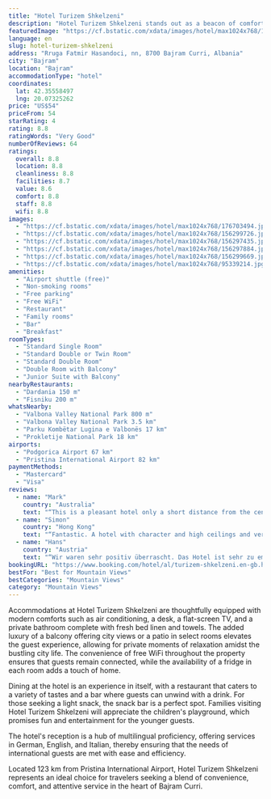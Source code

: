 ```yaml
---
title: "Hotel Turizem Shkelzeni"
description: "Hotel Turizem Shkelzeni stands out as a beacon of comfort and hospitality in Bajram Curri, located a mere 45 km from the historic Visoki Dečani Monastery."
featuredImage: "https://cf.bstatic.com/xdata/images/hotel/max1024x768/176703494.jpg?k=b04a2c2b69f0967893adbabe6246716308986e8a1a3c412987bdf30fb6fce732&o=&hp=1"
language: en
slug: hotel-turizem-shkelzeni
address: "Rruga Fatmir Hasandoci, nn, 8700 Bajram Curri, Albania"
city: "Bajram"
location: "Bajram"
accommodationType: "hotel"
coordinates:
  lat: 42.35558497
  lng: 20.07325262
price: "US$54"
priceFrom: 54
starRating: 4
rating: 8.8
ratingWords: "Very Good"
numberOfReviews: 64
ratings:
  overall: 8.8
  location: 8.8
  cleanliness: 8.8
  facilities: 8.7
  value: 8.6
  comfort: 8.8
  staff: 8.8
  wifi: 8.8
images:
  - "https://cf.bstatic.com/xdata/images/hotel/max1024x768/176703494.jpg?k=b04a2c2b69f0967893adbabe6246716308986e8a1a3c412987bdf30fb6fce732&o=&hp=1"
  - "https://cf.bstatic.com/xdata/images/hotel/max1024x768/156299726.jpg?k=785a6ce1b41e5aa498b13d127c819174d197fcf18ade87e505323e0ebb8ae9cd&o=&hp=1"
  - "https://cf.bstatic.com/xdata/images/hotel/max1024x768/156297435.jpg?k=2fec1207b8a1b3526bae445146de04fa7ab461e405e03d4367c4bfdef9459187&o=&hp=1"
  - "https://cf.bstatic.com/xdata/images/hotel/max1024x768/156297884.jpg?k=a1863ac4315b6ed9c4fce972052b22fa550f2c2eb5b57929df80a5fc35cfff2c&o=&hp=1"
  - "https://cf.bstatic.com/xdata/images/hotel/max1024x768/156299669.jpg?k=613fd9c5368cdc3f37a72d62ae3a9bbb03e396e93e92dd867ee07ff4cd878704&o=&hp=1"
  - "https://cf.bstatic.com/xdata/images/hotel/max1024x768/95339214.jpg?k=16d256668f53c33304e18d25d9cab1002ef0ef695c20c0039ef4b465b5b8ec7b&o=&hp=1"
amenities:
  - "Airport shuttle (free)"
  - "Non-smoking rooms"
  - "Free parking"
  - "Free WiFi"
  - "Restaurant"
  - "Family rooms"
  - "Bar"
  - "Breakfast"
roomTypes:
  - "Standard Single Room"
  - "Standard Double or Twin Room"
  - "Standard Double Room"
  - "Double Room with Balcony"
  - "Junior Suite with Balcony"
nearbyRestaurants:
  - "Dardania 150 m"
  - "Fisniku 200 m"
whatsNearby:
  - "Valbona Valley National Park 800 m"
  - "Valbona Valley National Park 3.5 km"
  - "Parku Kombëtar Lugina e Valbonës 17 km"
  - "Prokletije National Park 18 km"
airports:
  - "Podgorica Airport 67 km"
  - "Pristina International Airport 82 km"
paymentMethods:
  - "Mastercard"
  - "Visa"
reviews:
  - name: "Mark"
    country: "Australia"
    text: "“This is a pleasant hotel only a short distance from the central part of Bajram Curri, which is not a big place. The town seems to be in poor shape economically and isn’t really a ”destination” in its own right, more a transit point for going on to...”"
  - name: "Simon"
    country: "Hong Kong"
    text: "“Fantastic. A hotel with character and high ceilings and very comfortable rooms which seems to be the town's meeting place for dinner in the winter. I was only here for a one-night stopover en route from Kosovo to Greece but can't imagine there's a...”"
  - name: "Hans"
    country: "Austria"
    text: "“Wir waren sehr positiv überrascht. Das Hotel ist sehr zu empfehlen. Besonders die Lage, das Personal und die Sauberkeit sind hervorzuheben”"
bookingURL: "https://www.booking.com/hotel/al/turizem-shkelzeni.en-gb.html?aid=8035640"
bestFor: "Best for Mountain Views"
bestCategories: "Mountain Views"
category: "Mountain Views"
---
```


Accommodations at Hotel Turizem Shkelzeni are thoughtfully equipped with modern comforts such as air conditioning, a desk, a flat-screen TV, and a private bathroom complete with fresh bed linen and towels. The added luxury of a balcony offering city views or a patio in select rooms elevates the guest experience, allowing for private moments of relaxation amidst the bustling city life. The convenience of free WiFi throughout the property ensures that guests remain connected, while the availability of a fridge in each room adds a touch of home.

Dining at the hotel is an experience in itself, with a restaurant that caters to a variety of tastes and a bar where guests can unwind with a drink. For those seeking a light snack, the snack bar is a perfect spot. Families visiting Hotel Turizem Shkelzeni will appreciate the children's playground, which promises fun and entertainment for the younger guests.

The hotel's reception is a hub of multilingual proficiency, offering services in German, English, and Italian, thereby ensuring that the needs of international guests are met with ease and efficiency.

Located 123 km from Pristina International Airport, Hotel Turizem Shkelzeni represents an ideal choice for travelers seeking a blend of convenience, comfort, and attentive service in the heart of Bajram Curri.